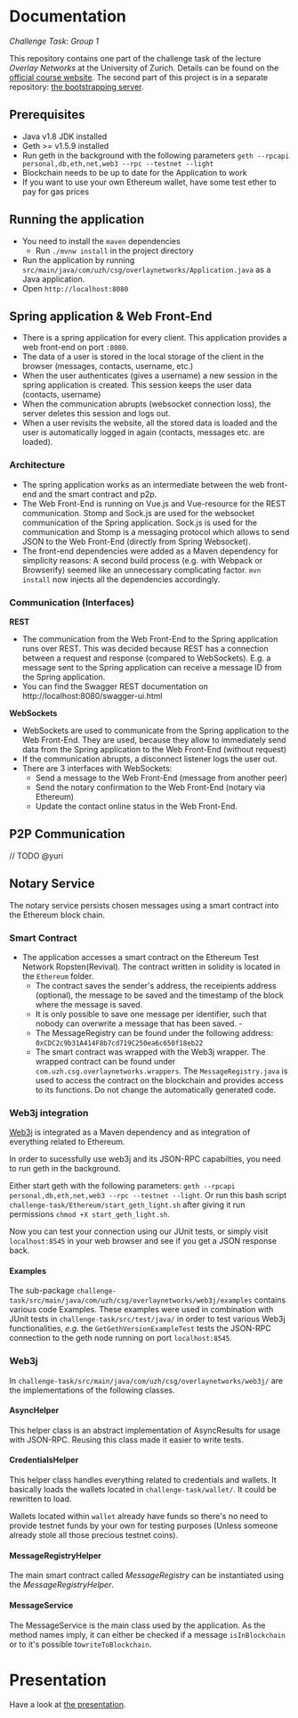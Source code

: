 # Documentation
*Challenge Task: Group 1*

This repository contains one part of the challenge task of the lecture *Overlay Networks* at the University of Zurich.
Details can be found on the [official course website](http://www.csg.uzh.ch/csg/en/teaching/fs17/p2p/challenge.html).
The second part of this project is in a separate repository: [the bootstrapping server](https://github.com/Overlay-Networks/bootstrapping-server).

## Prerequisites
- Java v1.8 JDK installed
- Geth >= v1.5.9 installed
- Run geth in the background with the following parameters `geth --rpcapi personal,db,eth,net,web3 --rpc --testnet --light`
 - Blockchain needs to be up to date for the Application to work
 - If you want to use your own Ethereum wallet, have some test ether to pay for gas prices

## Running the application
- You need to install the `maven` dependencies
  - Run `./mvnw install` in the project directory
- Run the application by running `src/main/java/com/uzh/csg/overlaynetworks/Application.java` as a Java application.
- Open `http://localhost:8080`

## Spring application & Web Front-End
- There is a spring application for every client. This application provides a web front-end on port `:8080`.
- The data of a user is stored in the local storage of the client in the browser (messages, contacts, username, etc.)
- When the user authenticates (gives a username) a new session in the spring application is created. This session keeps the user data (contacts, username)
- When the communication abrupts (websocket connection loss), the server deletes this session and logs out.
- When a user revisits the website, all the stored data is loaded and the user is automatically logged in again (contacts, messages etc. are loaded).

### Architecture
- The spring application works as an intermediate between the web front-end and the smart contract and p2p.
- The Web Front-End is running on Vue.js and Vue-resource for the REST communication. Stomp and Sock.js are used for the websocket communication of the Spring application. Sock.js is used for the communication and Stomp is a messaging protocol which allows to send JSON to the Web Front-End (directly from Spring Websocket).
- The front-end dependencies were added as a Maven dependency for simplicity reasons: A second build process (e.g. with Webpack or Browserify) seemed like an unnecessary complicating factor. `mvn install` now injects all the dependencies accordingly.

### Communication (Interfaces)
**REST**
  - The communication from the Web Front-End to the Spring application runs over REST. This was decided because REST has a connection between a request and response (compared to WebSockets). E.g. a message sent to the Spring application can receive a message ID from the Spring application.
  - You can find the Swagger REST documentation on http://localhost:8080/swagger-ui.html

**WebSockets**
  - WebSockets are used to communicate from the Spring application to the Web Front-End. They are used, because they allow to immediately send data from the Spring application to the Web Front-End (without request)
  - If the communication abrupts, a disconnect listener logs the user out.
  - There are 3 interfaces with WebSockets:
    - Send a message to the Web Front-End (message from another peer)
    - Send the notary confirmation to the Web Front-End (notary via Ethereum)
    - Update the contact online status in the Web Front-End.

## P2P Communication
// TODO @yuri

## Notary Service
The notary service persists chosen messages using a smart contract into the Ethereum block chain.

### Smart Contract
- The application accesses a smart contract on the Ethereum Test Network Ropsten(Revival). The contract written in solidity is located in the `Ethereum` folder.
  - The contract saves the sender's address, the receipients address (optional), the message to be saved and the timestamp of the block where the message is saved.
  - It is only possible to save one message per identifier, such that nobody can overwrite a message that has been saved. -
  - The MessageRegistry can be found under the following address: `0xCDC2c9b31A414F8b7cd719C250ea6c650f18eb22`
  - The smart contract was wrapped with the Web3j wrapper. The wrapped contract can be found under `com.uzh.csg.overlaynetworks.wrappers`. The `MessageRegistry.java` is used to access the contract on the blockchain and provides access to its functions. Do not change the automatically generated code.

### Web3j integration
[Web3j](https://github.com/web3j/web3j) is integrated as a Maven dependency and as integration of everything related to Ethereum.

In order to sucessfully use web3j and its JSON-RPC capabilties, you need to run geth in the background.

Either start geth with the following parameters: `geth --rpcapi personal,db,eth,net,web3 --rpc --testnet --light`. Or run this bash script `challenge-task/Ethereum/start_geth_light.sh` after giving it run permissions `chmod +X start_geth_light.sh`.

Now you can test your connection using our JUnit tests, or simply visit `localhost:8545` in your web browser and see if you get a JSON response back.

#### Examples
The sub-package `challenge-task/src/main/java/com/uzh/csg/overlaynetworks/web3j/examples` contains various code Examples.
These examples were used in combination with JUnit tests in `challenge-task/src/test/java/` in order to test various Web3j functionalities, *e.g.* the `GetGethVersionExampleTest` tests the JSON-RPC connection to the geth node running on port `localhost:8545`.

### Web3j
In `challenge-task/src/main/java/com/uzh/csg/overlaynetworks/web3j/` are the implementations of the following classes.

#### AsyncHelper
This helper class is an abstract implementation of AsyncResults for usage with JSON-RPC. Reusing this class made it easier to write tests.

#### CredentialsHelper
This helper class handles everything related to credentials and wallets. It basically loads the wallets located in `challenge-task/wallet/`. It could be rewritten to load.

Wallets located within `wallet` already have funds so there's no need to provide testnet funds by your own for testing purposes (Unless someone already stole all those precious testnet coins).

#### MessageRegistryHelper
The main smart contract called *MessageRegistry* can be instantiated using the *MessageRegistryHelper*.

#### MessageService
The MessageService is the main class used by the application. As the method names imply, it can either be checked if a message `isInBlockchain` or to it's possible to`writeToBlockchain`.

# Presentation
Have a look at [the presentation](http://slides.com/sebschrepfer/overlay-networks).
